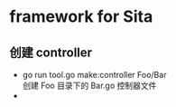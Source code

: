 # framework for Sita

## 创建 controller
- go run tool.go make:controller Foo/Bar  
  创建 Foo 目录下的 Bar.go 控制器文件  
- 
